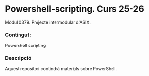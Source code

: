 # Powershell-scripting. Curs 25-26
Mòdul 0379. Projecte intermodular d'ASIX.

### Contingut:  
Powershell scripting

### Descripció
Aquest repositori contindrà materials sobre PowerShell.
